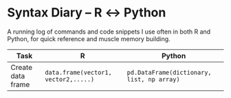 # Syntax Diary – R ↔︎ Python

A running log of commands and code snippets I use often in both R and Python, for quick reference and muscle memory building.

| Task               | R                                       | Python                                   |
|--------------------|-----------------------------------------|------------------------------------------|
| Create data frame  | `data.frame(vector1, vector2,.....)`    |`pd.DataFrame(dictionary, list, np array)`|